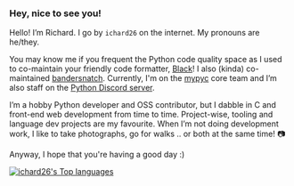 ### Hey, nice to see you!

Hello! I’m Richard. I go by `ichard26` on the internet. My pronouns are he/they.

You may know me if you frequent the Python code quality space as I used to co-maintain your friendly code formatter,
[Black]! I also (kinda) co-maintained [bandersnatch]. Currently, I'm on the [mypyc] core team and I’m also staff on
the [Python Discord server][pydis].

I’m a hobby Python developer and OSS contributor, but I dabble in C and front-end web development from time to time.
Project-wise, tooling and language dev projects are my favourite. When I’m not doing development work, I like to take
photographs, go for walks .. or both at the same time! 📷

Anyway, I hope that you're having a good day :)

[![ichard26's Top languages](https://github-readme-stats.vercel.app/api/top-langs/?username=ichard26&layout=compact&theme=vue)](https://github.com/anuraghazra/github-readme-stats)

[bandersnatch]: https://github.com/pypa/bandersnatch
[black]: https://github.com/psf/black
[mypyc]: https://mypyc.readthedocs.io/
[pydis]: https://discord.gg/python
